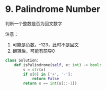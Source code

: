 # 9. Palindrome Number

判断一个整数是否为回文数字

注意：

1. 可能是负数，-123，此时不是回文
2. 翻转后，可能有前导0

~~~python
class Solution:
    def isPalindrome(self, x: int) -> bool:
        s = str(x)
        if s[0] in ['+', '-']:
            return False
        return x == int(s[::-1])
~~~

